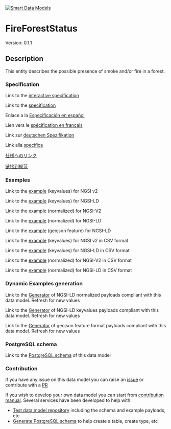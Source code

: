 [![Smart Data Models](https://smartdatamodels.org/wp-content/uploads/2022/01/SmartDataModels_logo.png "Logo")](https://smartdatamodels.org)
# FireForestStatus
Version: 0.1.1

## Description 

This entity describes the possible presence of smoke and/or fire in a forest.
### Specification

Link to the [interactive specification](https://swagger.lab.fiware.org/?url=https://smart-data-models.github.io/dataModel.Forestry/FireForestStatus/swagger.yaml)

Link to the [specification](https://github.com/smart-data-models/dataModel.Forestry/blob/master/FireForestStatus/doc/spec.md)

Enlace a la [Especificación en español](https://github.com/smart-data-models/dataModel.Forestry/blob/master/FireForestStatus/doc/spec_ES.md)

Lien vers le [spécification en français](https://github.com/smart-data-models/dataModel.Forestry/blob/master/FireForestStatus/doc/spec_FR.md)

Link zur [deutschen Spezifikation](https://github.com/smart-data-models/dataModel.Forestry/blob/master/FireForestStatus/doc/spec_DE.md)

Link alla [specifica](https://github.com/smart-data-models/dataModel.Forestry/blob/master/FireForestStatus/doc/spec_IT.md)

[仕様へのリンク](https://github.com/smart-data-models/dataModel.Forestry/blob/master/FireForestStatus/doc/spec_JA.md)

[链接到规范](https://github.com/smart-data-models/dataModel.Forestry/blob/master/FireForestStatus/doc/spec_ZH.md)
### Examples

Link to the [example](https://smart-data-models.github.io/dataModel.Forestry/FireForestStatus/examples/example.json) (keyvalues) for NGSI v2

Link to the [example](https://smart-data-models.github.io/dataModel.Forestry/FireForestStatus/examples/example.jsonld) (keyvalues) for NGSI-LD

Link to the [example](https://smart-data-models.github.io/dataModel.Forestry/FireForestStatus/examples/example-normalized.json) (normalized) for NGSI-V2

Link to the [example](https://smart-data-models.github.io/dataModel.Forestry/FireForestStatus/examples/example-normalized.jsonld) (normalized) for NGSI-LD

Link to the [example](https://smart-data-models.github.io/dataModel.Forestry/FireForestStatus/examples/example-geojsonfeature.json) (geojson feature) for NGSI-LD

Link to the [example](https://smart-data-models.github.io/dataModel.Forestry/FireForestStatus/examples/example.json.csv) (keyvalues) for NGSI v2 in CSV format

Link to the [example](https://smart-data-models.github.io/dataModel.Forestry/FireForestStatus/examples/example.jsonld.csv) (keyvalues) for NGSI-LD in CSV format

Link to the [example](https://smart-data-models.github.io/dataModel.Forestry/FireForestStatus/examples/example-normalized.json.csv) (normalized) for NGSI-V2 in CSV format

Link to the [example](https://smart-data-models.github.io/dataModel.Forestry/FireForestStatus/examples/example-normalized.jsonld.csv) (normalized) for NGSI-LD in CSV format
### Dynamic Examples generation

Link to the [Generator](https://smartdatamodels.org/extra/ngsi-ld_generator.php?schemaUrl=https://raw.githubusercontent.com/smart-data-models/dataModel.Forestry/master/FireForestStatus/schema.json&email=info@smartdatamodels.org) of NGSI-LD normalized payloads compliant with this data model. Refresh for new values

Link to the [Generator](https://smartdatamodels.org/extra/ngsi-ld_generator_keyvalues.php?schemaUrl=https://raw.githubusercontent.com/smart-data-models/dataModel.Forestry/master/FireForestStatus/schema.json&email=info@smartdatamodels.org) of NGSI-LD keyvalues payloads compliant with this data model. Refresh for new values

Link to the [Generator](https://smartdatamodels.org/extra/geojson_features_generator.php?schemaUrl=https://raw.githubusercontent.com/smart-data-models/dataModel.Forestry/master/FireForestStatus/schema.json&email=info@smartdatamodels.org) of geojson feature format payloads compliant with this data model. Refresh for new values
### PostgreSQL schema

Link to the [PostgreSQL schema](https://smart-data-models.github.io/dataModel.Forestry/FireForestStatus/schema.sql) of this data model
### Contribution

 If you have any issue on this data model you can raise an [issue](https://github.com/smart-data-models/dataModel.Forestry/issues)  or contribute with a [PR](https://github.com/smart-data-models/dataModel.Forestry/pulls)

 If you wish to develop your own data model you can start from [contribution manual](https://bit.ly/contribution_manual). Several services have been developed to help with: 
 - [Test data model repository](https://smartdatamodels.org/index.php/data-models-contribution-api/) including the schema and example payloads, etc
 - [Generate PostgreSQL schema](https://smartdatamodels.org/index.php/sql-service/) to help create a table, create type, etc
